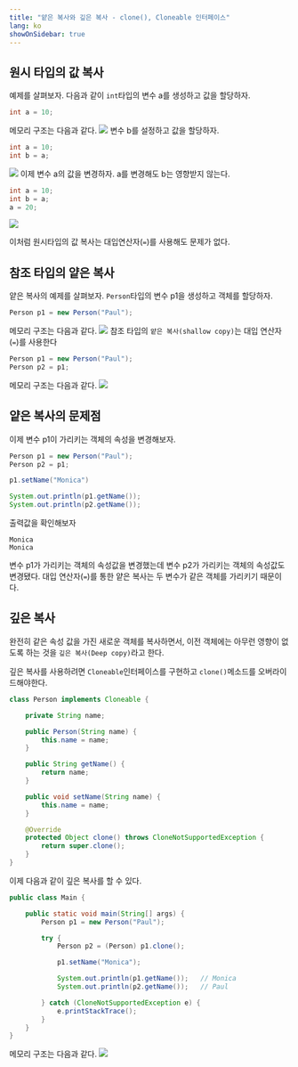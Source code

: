```yaml
---
title: "얕은 복사와 깊은 복사 - clone(), Cloneable 인터페이스"
lang: ko
showOnSidebar: true
---
```


## 원시 타입의 값 복사
예제를 살펴보자. 다음과 같이 `int`타입의 변수 a를 생성하고 값을 할당하자.
``` java
int a = 10;
```
메모리 구조는 다음과 같다.
![](./180503_clone_cloneable/1.png)
변수 b를 설정하고 값을 할당하자.
``` java
int a = 10;
int b = a;
```
![](./180503_clone_cloneable/2.png)
이제 변수 a의 값을 변경하자. a를 변경해도 b는 영향받지 않는다.
``` java
int a = 10;
int b = a;
a = 20;
```
![](./180503_clone_cloneable/3.png)

이처럼 원시타입의 값 복사는 대입연산자(`=`)를 사용해도 문제가 없다.

## 참조 타입의 얕은 복사
얕은 복사의 예제를 살펴보자. `Person`타입의 변수 p1을 생성하고 객체를 할당하자.
``` java
Person p1 = new Person("Paul");
```
메모리 구조는 다음과 같다.
![](./180503_clone_cloneable/4.png)
참조 타입의 `얕은 복사(shallow copy)`는 대입 연산자(`=`)를 사용한다
``` java
Person p1 = new Person("Paul");
Person p2 = p1;
```
메모리 구조는 다음과 같다.
![](./180503_clone_cloneable/5.png)

## 얕은 복사의 문제점
이제 변수 p1이 가리키는 객체의 속성을 변경해보자.
``` java
Person p1 = new Person("Paul");
Person p2 = p1;

p1.setName("Monica")

System.out.println(p1.getName());
System.out.println(p2.getName());
```
출력값을 확인해보자
```
Monica
Monica
```
변수 p1가 가리키는 객체의 속성값을 변경했는데 변수 p2가 가리키는 객체의 속성값도 변경됐다. 대입 연산자(`=`)를 통한 얕은 복사는 두 변수가 같은 객체를 가리키기 때문이다.

## 깊은 복사
완전히 같은 속성 값을 가진 새로운 객체를 복사하면서, 이전 객체에는 아무런 영향이 없도록 하는 것을 `깊은 복사(Deep copy)`라고 한다.

깊은 복사를 사용하려면 `Cloneable`인터페이스를 구현하고 `clone()`메소드를 오버라이드해야한다.
``` java Person.java
class Person implements Cloneable {

    private String name;

    public Person(String name) {
        this.name = name;
    }

    public String getName() {
        return name;
    }

    public void setName(String name) {
        this.name = name;
    }

    @Override
    protected Object clone() throws CloneNotSupportedException {
        return super.clone();
    }
}
```
이제 다음과 같이 깊은 복사를 할 수 있다.
``` java Main.java
public class Main {

    public static void main(String[] args) {
        Person p1 = new Person("Paul");

        try {
            Person p2 = (Person) p1.clone();

            p1.setName("Monica");

            System.out.println(p1.getName());   // Monica
            System.out.println(p2.getName());   // Paul

        } catch (CloneNotSupportedException e) {
            e.printStackTrace();
        }
    }
}
```
메모리 구조는 다음과 같다.
![](./180503_clone_cloneable/6.png)